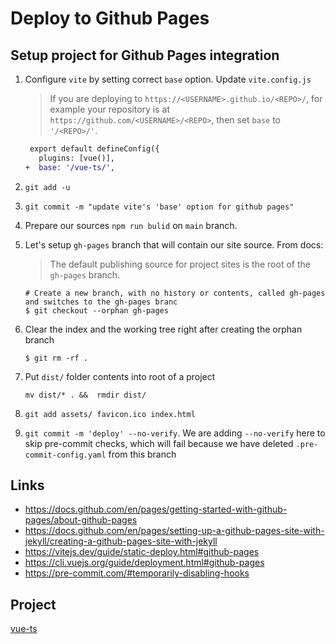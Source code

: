 # Deploy to Github Pages

## Setup project for Github Pages integration

1. Configure `vite` by setting correct `base` option. Update `vite.config.js`

    > If you are deploying to `https://<USERNAME>.github.io/<REPO>/`, for example your repository is at `https://github.com/<USERNAME>/<REPO>`, then set `base` to `'/<REPO>/'`.

    ```diff
     export default defineConfig({
       plugins: [vue()],
    +  base: '/vue-ts/',
    ```

1. `git add -u`
1. `git commit -m "update vite's 'base' option for github pages"`
1. Prepare our sources `npm run bulid` on `main` branch.
1. Let's setup `gh-pages` branch that will contain our site source. From docs:

    > The default publishing source for project sites is the root of the `gh-pages` branch.

    ```console
    # Create a new branch, with no history or contents, called gh-pages and switches to the gh-pages branc
    $ git checkout --orphan gh-pages
    ```

1. Clear the index and the working tree right after creating the orphan branch
    ```console
    $ git rm -rf .
    ```
1. Put `dist/` folder contents into root of a project
    ```console
    mv dist/* . &&  rmdir dist/
    ```
1. `git add assets/ favicon.ico index.html`
1. `git commit -m 'deploy' --no-verify`. We are adding `--no-verify` here to skip pre-commit checks, which will fail because we have deleted `.pre-commit-config.yaml` from this branch

## Links

-   https://docs.github.com/en/pages/getting-started-with-github-pages/about-github-pages
-   https://docs.github.com/en/pages/setting-up-a-github-pages-site-with-jekyll/creating-a-github-pages-site-with-jekyll
-   https://vitejs.dev/guide/static-deploy.html#github-pages
-   https://cli.vuejs.org/guide/deployment.html#github-pages
-   https://pre-commit.com/#temporarily-disabling-hooks

## Project

[vue-ts](https://github.com/imomaliev/vue-ts)
